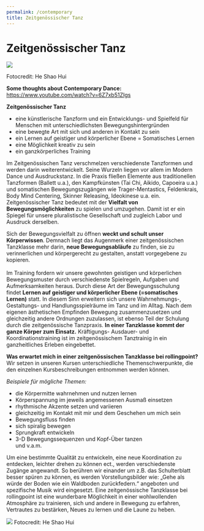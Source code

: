 ```yaml
---
permalink: /contemporary
title: Zeitgenössischer Tanz
---
```

# Zeitgenössischer Tanz

![](/assets/uploads/20160609.143820-2.jpg)

Fotocredit: He Shao Hui

**Some thoughts about Contemporary Dance:**  <https://www.youtube.com/watch?v=6Z7xb51ZIgs>

**Zeitgenössischer Tanz**

* eine künstlerische Tanzform und ein Entwicklungs- und Spielfeld für Menschen mit unterschiedlichsten Bewegungshintergründen
* eine bewegte Art mit sich und anderen in Kontakt zu sein
* ein Lernen auf geistiger und körperlicher Ebene = Somatisches Lernen
* eine Möglichkeit kreativ zu sein
* ein ganzkörperliches Training

Im Zeitgenössischen Tanz verschmelzen verschiedenste Tanzformen und werden darin weiterentwickelt. Seine Wurzeln liegen vor allem im Modern Dance und Ausdruckstanz. In die Praxis fließen Elemente aus traditionellen Tanzformen (Ballett u.a.), den Kampfkünsten (Tai Chi, Aikido, Capoeira u.a.) und somatischen Bewegungszugängen wie Trager-Mentastics, Feldenkrais, Body Mind Centering, Skinner Releasing, Ideokinese u.a. ein. Zeitgenössischer Tanz bedeutet mit der **Vielfalt von Bewegungsmöglichkeiten** zu spielen und umzugehen. Damit ist er ein Spiegel für unsere pluralistische Gesellschaft und zugleich Labor und Ausdruck derselben.

Sich der Bewegungsvielfalt zu öffnen **weckt und schult unser Körperwissen**. Demnach liegt das Augenmerk einer zeitgenössischen Tanzklasse mehr darin, **neue Bewegungsabläufe** zu finden, sie zu verinnerlichen und körpergerecht zu gestalten, anstatt vorgegebene zu kopieren.\
\
Im Training fordern wir unsere gewohnten geistigen und körperlichen Bewegungsmuster durch verschiedenste Spielregeln, Aufgaben und Aufmerksamkeiten heraus. Durch diese Art der Bewegungsschulung findet **Lernen auf geistiger und körperlicher Ebene (=somatisches Lernen)** statt. In diesem Sinn erweitern sich unsere Wahrnehmungs-, Gestaltungs- und Handlungsspielräume im Tanz und im Alltag. Nach dem eigenen ästhetischen Empfinden Bewegung zusammenzusetzen und gleichzeitig andere Ordnungen zuzulassen, ist ebenso Teil der Schulung durch die zeitgenössische Tanzpraxis. **In einer Tanzklasse kommt der ganze Körper zum Einsatz.** Kräftigungs- Ausdauer- und Koordinationstraining ist im zeitgenössischem Tanztrainig in ein ganzheitliches Erleben eingebettet.

**Was erwartet mich in einer zeitgenössischen Tanzklasse bei rollingpoint?**\
Wir setzen in unseren Kursen unterschiedliche Themenschwerpunkte, die den einzelnen Kursbeschreibungen entnommen werden können.

*Beispiele für mögliche Themen:*

* die Körpermitte wahrnehmen und nutzen lernen
* Körperspannung im jeweils angemessenen Ausmaß einsetzen
* rhythmische Akzente setzen und variieren
* gleichzeitig im Kontakt mit mir und dem Geschehen um mich sein
* Bewegungsfluss finden
* sich spiralig bewegen
* Sprungkraft entwickeln
* 3-D Bewegungssequenzen und Kopf-Über tanzen\
  und v.a.m.

Um eine bestimmte Qualität zu entwickeln, eine neue Koordination zu entdecken, leichter drehen zu können ect., werden verschiedenste Zugänge angewandt. So berühren wir einander um z.B. das Schulterblatt besser spüren zu können, es werden Vorstellungsbilder wie: „Gehe als würde der Boden wie ein Waldboden zurückfedern.“ angeboten und spezifische Musik wird eingesetzt. Eine zeitgenössische Tanzklasse bei rollingpoint ist eine wunderbare Möglichkeit in einer wohlwollenden Atmosphäre zu trainieren, sich und andere in Bewegung zu erfahren, Vertrautes zu bestärken, Neues zu lernen und die Laune zu heben.
&nbsp;

![](/assets/uploads/heshaohui.rollingpoint-wu-fotos.076.jpg)
Fotocredit: He Shao Hui